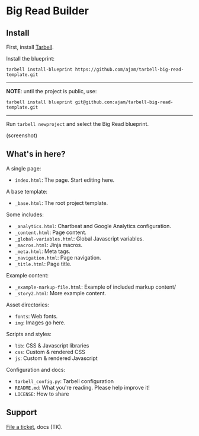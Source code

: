 # Big Read Builder

## Install

First, install [Tarbell](http://tarbell.io).

Install the blueprint:

```
tarbell install-blueprint https://github.com/ajam/tarbell-big-read-template.git
```

<hr/>

**NOTE**: until the project is public, use:

```
tarbell install blueprint git@github.com:ajam/tarbell-big-read-template.git
```

<hr/>

Run `tarbell newproject` and select the Big Read blueprint.

(screenshot)

## What's in here?

A single page:

* `index.html`: The page. Start editing here.

A base template:

* `_base.html`: The root project template.

Some includes:

* `_analytics.html`: Chartbeat and Google Analytics configuration.
* `_content.html`: Page content.
* `_global-variables.html`: Global Javascript variables.
* `_macros.html`: Jinja macros.
* `_meta.html`: Meta tags.
* `_navigation.html`: Page navigation.
* `_title.html`: Page title.

Example content:

* `_example-markup-file.html`: Example of included markup content/
* `_story2.html`: More example content.

Asset directories:

* `fonts`: Web fonts.
* `img`: Images go here.

Scripts and styles:

* `lib`: CSS & Javascript libraries
* `css`: Custom & rendered CSS
* `js`: Custom & rendered Javascript

Configuration and docs:

* `tarbell_config.py`: Tarbell configuration
* `README.md`: What you're reading. Please help improve it!
* `LICENSE`: How to share

## Support

[File a ticket](https://github.com/ajam/tarbell-big-read-template/issues), docs (TK).
